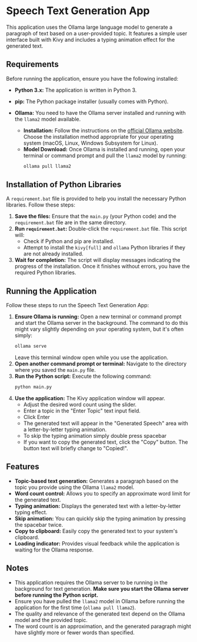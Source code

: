 # Speech Text Generation App

This application uses the Ollama large language model to generate a paragraph of text based on a user-provided topic. It features a simple user interface built with Kivy and includes a typing animation effect for the generated text.

## Requirements

Before running the application, ensure you have the following installed:

* **Python 3.x:** The application is written in Python 3.
* **pip:** The Python package installer (usually comes with Python).
* **Ollama:** You need to have the Ollama server installed and running with the `llama2` model available.

    * **Installation:** Follow the instructions on the [official Ollama website](https://ollama.ai/download). Choose the installation method appropriate for your operating system (macOS, Linux, Windows Subsystem for Linux).
    * **Model Download:** Once Ollama is installed and running, open your terminal or command prompt and pull the `llama2` model by running:
        ```bash
        ollama pull llama2
        ```

## Installation of Python Libraries

A `requirement.bat` file is provided to help you install the necessary Python libraries. Follow these steps:

1.  **Save the files:** Ensure that the `main.py` (your Python code) and the `requirement.bat` file are in the same directory.
2.  **Run `requirement.bat`:** Double-click the `requirement.bat` file. This script will:
    * Check if Python and pip are installed.
    * Attempt to install the `kivy[full]` and `ollama` Python libraries if they are not already installed.
3.  **Wait for completion:** The script will display messages indicating the progress of the installation. Once it finishes without errors, you have the required Python libraries.

## Running the Application

Follow these steps to run the Speech Text Generation App:

1.  **Ensure Ollama is running:** Open a new terminal or command prompt and start the Ollama server in the background. The command to do this might vary slightly depending on your operating system, but it's often simply:
    ```bash
    ollama serve
    ```
    Leave this terminal window open while you use the application.
2.  **Open another command prompt or terminal:** Navigate to the directory where you saved the `main.py` file.
3.  **Run the Python script:** Execute the following command:
    ```bash
    python main.py
    ```
4.  **Use the application:** The Kivy application window will appear.
    * Adjust the desired word count using the slider.
    * Enter a topic in the "Enter Topic" text input field.
    * Click Enter
    * The generated text will appear in the "Generated Speech" area with a letter-by-letter typing animation.
    * To skip the typing animation simply double press spacebar
    * If you want to copy the generated text, click the "Copy" button. The button text will briefly change to "Copied!".

## Features

* **Topic-based text generation:** Generates a paragraph based on the topic you provide using the Ollama `llama2` model.
* **Word count control:** Allows you to specify an approximate word limit for the generated text.
* **Typing animation:** Displays the generated text with a letter-by-letter typing effect.
* **Skip animation:** You can quickly skip the typing animation by pressing the spacebar twice.
* **Copy to clipboard:** Easily copy the generated text to your system's clipboard.
* **Loading indicator:** Provides visual feedback while the application is waiting for the Ollama response.

## Notes

* This application requires the Ollama server to be running in the background for text generation. **Make sure you start the Ollama server before running the Python script.**
* Ensure you have pulled the `llama2` model in Ollama before running the application for the first time (`ollama pull llama2`).
* The quality and relevance of the generated text depend on the Ollama model and the provided topic.
* The word count is an approximation, and the generated paragraph might have slightly more or fewer words than specified.

